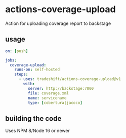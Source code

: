 # actions-coverage-upload

Action for uploading coverage report to backstage

## usage

```yaml
on: [push]

jobs:
  coverage-upload:
    runs-on: self-hosted
    steps:
      - uses: tradeshift/actions-coverage-upload@v1
        with:
          server: http://backstage:7000
          file: coverage.xml
          name: servicename
          type: [cobertura|jacoco]
```

## building the code

Uses NPM 8/Node 16 or newer
